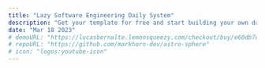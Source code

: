 ```yaml
---
title: "Lazy Software Engineering Daily System"
description: "Get your template for free and start building your own daily system to be more productive."
date: "Mar 18 2023"
# demoURL: "https://lucasbernalte.lemonsqueezy.com/checkout/buy/e60db7d2-e32d-4990-b376-120aca6cf387?embed=1"
# repoURL: "https://github.com/markhorn-dev/astro-sphere"
# icon: "logos:youtube-icon"
---
```


